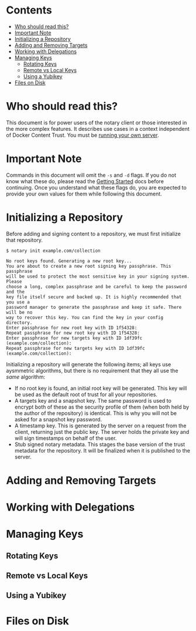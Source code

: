 <!--[metadata]>
+++
title = "Advanced Notary Usage"
description = "Becoming a power user of the notary client."
keywords = ["docker, notary, notary-client, docker content trust, content trust, power user, advanced"]
[menu.main]
parent="mn_notary"
weight=2
+++
<![end-metadata]-->

# Contents

- [Who should read this?](#who_should_read_this)
- [Important Note](#important_note)
- [Initializing a Repository](#initializing_a_repository)
- [Adding and Removing Targets](#adding_and_removing_targets)
- [Working with Delegations](#working_with_delegations)
- [Managing Keys](#managing_keys)
  - [Rotating Keys](#rotating_keys)
  - [Remote vs Local Keys](#remote_vs_local_keys)
  - [Using a Yubikey](#using_a_yubikey)
- [Files on Disk](#files_on_disk)

# <a name="who_should_read_this">Who should read this?</a>

This document is for power users of the notary client or those interested in the more complex features. It describes use cases in a context independent of Docker Content Trust. You must be [running your own server](running_a_server.md).

# <a name="important_note">Important Note</a>

Commands in this document will omit the `-s` and `-d` flags. If you do not know what these do, please read the [Getting Started](getting_started.md) docs before continuing. Once you understand what these flags do, you are expected to provide your own values for them while following this document.

# <a name="initializing_a_repository">Initializing a Repository</a>

Before adding and signing content to a repository, we must first initialize that repository. 

```
$ notary init example.com/collection

No root keys found. Generating a new root key...
You are about to create a new root signing key passphrase. This passphrase
will be used to protect the most sensitive key in your signing system. Please
choose a long, complex passphrase and be careful to keep the password and the
key file itself secure and backed up. It is highly recommended that you use a
password manager to generate the passphrase and keep it safe. There will be no
way to recover this key. You can find the key in your config directory.
Enter passphrase for new root key with ID 1f54328:
Repeat passphrase for new root key with ID 1f54328:
Enter passphrase for new targets key with ID 1df39fc (example.com/collection):
Repeat passphrase for new targets key with ID 1df39fc (example.com/collection):
```

Initializing a repository will generate the following items; all keys use aysmmetric algorithms, but there is no requirement that they all use the _same_ algorithm:

- If no root key is found, an initial root key will be generated. This key will be used as the default root of trust for all your repositories.
- A targets key and a snapshot key. The same password is used to encrypt both of these as the security profile of them (when both held by the author of the repository) is identical. This is why you will not be asked for a snapshot key password.
- A timestamp key. This is generated by the server on a request from the client, returning just the public key. The server holds the private key and will sign timestamps on behalf of the user. 
- Stub signed notary metadata. This stages the base version of the trust metadata for the repository. It will be finalized when it is published to the server.

# <a name="adding_and_removing_targets">Adding and Removing Targets</a>



# <a name="working_with_delegations">Working with Delegations</a>

# <a name="managing_keys">Managing Keys</a>

## <a name="rotating_keys">Rotating Keys</a>

## <a name="remote_vs_local_keys">Remote vs Local Keys</a>

## <a name="using_a_yubikey">Using a Yubikey</a>

# <a name="files_on_disk">Files on Disk</a>
